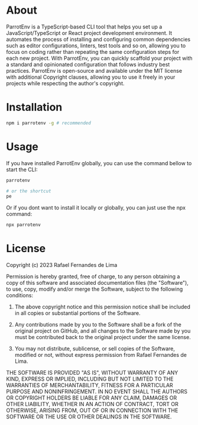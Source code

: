 # About
ParrotEnv is a TypeScript-based CLI tool that helps you set up a JavaScript/TypeScript or React project development environment. It automates the process of installing and configuring common dependencies such as editor configurations, linters, test tools and so on, allowing you to focus on coding rather than repeating the same configuration steps for each new project. With ParrotEnv, you can quickly scaffold your project with a standard and opinionated configuration that follows industry best practices. ParrotEnv is open-source and available under the MIT license with additional Copyright clauses, allowing you to use it freely in your projects while respecting the author's copyright.

# Installation
```bash
npm i parrotenv -g # recommended
```

# Usage
If you have installed ParrotEnv globally, you can use the command bellow to start the CLI:
```bash
parrotenv

# or the shortcut
pe
```

Or if you dont want to install it locally or globally, you can just use the npx command:
```bash
npx parrotenv
```

# License
Copyright (c) 2023 Rafael Fernandes de Lima

Permission is hereby granted, free of charge, to any person obtaining a copy of this software and associated documentation files (the "Software"), to use, copy, modify and/or merge the Software, subject to the following conditions:

1. The above copyright notice and this permission notice shall be included in all copies or substantial portions of the Software.

2. Any contributions made by you to the Software shall be a fork of the original project on GitHub, and all changes to the Software made by you must be contributed back to the original project under the same license.

3. You may not distribute, sublicense, or sell copies of the Software, modified or not, without express permission from Rafael Fernandes de Lima.

THE SOFTWARE IS PROVIDED "AS IS", WITHOUT WARRANTY OF ANY KIND, EXPRESS OR IMPLIED, INCLUDING BUT NOT LIMITED TO THE WARRANTIES OF MERCHANTABILITY, FITNESS FOR A PARTICULAR PURPOSE AND NONINFRINGEMENT. IN NO EVENT SHALL THE AUTHORS OR COPYRIGHT HOLDERS BE LIABLE FOR ANY CLAIM, DAMAGES OR OTHER LIABILITY, WHETHER IN AN ACTION OF CONTRACT, TORT OR OTHERWISE, ARISING FROM, OUT OF OR IN CONNECTION WITH THE SOFTWARE OR THE USE OR OTHER DEALINGS IN THE SOFTWARE.
